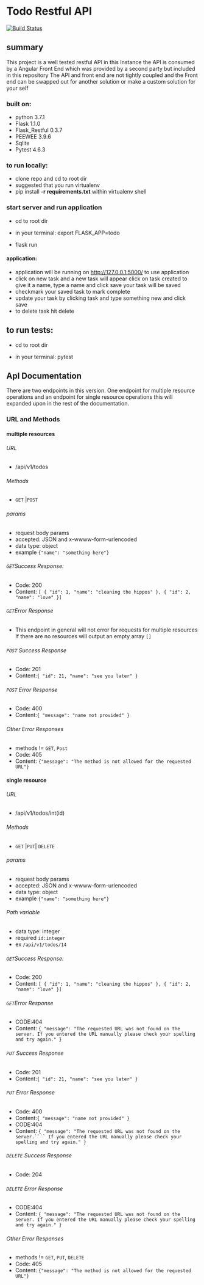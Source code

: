 # **Todo Restful API** 
[![Build Status](https://travis-ci.org/whiletrace/Flask_restful_todo.svg?branch=master)](https://travis-ci.org/whiletrace/Flask_restful_todo)



## **summary**
This project is a well tested restful API in this Instance the API is consumed by a Angular Front End
which was provided by a second party but included in this repository The API and front end are not tightly coupled and the Front end can be swapped out for another solution or make a custom solution for your self

### built on:
 * python  3.7.1
 * Flask 1.1.0
 * Flask_Restful 0.3.7
 * PEEWEE 3.9.6
 * Sqlite 
 * Pytest 4.6.3
 
 ### to run locally:
 * clone repo and cd to root dir
 * suggested that you run virtualenv
 * pip install **-r requirements.txt** within virtualenv shell
 
  ### start server and run application
 *  cd to root dir
 
 * in your terminal: export FLASK_APP=todo
 
 * flask run
 
#### application:
* application will be running on  http://127.0.0.1:5000/ to use application  
* click on new task and a new task will appear click on task created to give it a name, type a name and click save your task will be saved 
* checkmark your saved task to mark complete 
* update your task by clicking task and type something new and  click save 
* to delete task hit delete


 ## to run tests:
 *  cd to root dir
 
 * in your terminal: pytest

## ApI Documentation
There are two endpoints in this version. One endpoint for multiple resource operations and an endpoint for single resource operations this will expanded upon in the rest of the documentation.

### URL and Methods
#### multiple resources

###### URL

* /api/v1/todos

###### Methods

* `GET` |`POST`

###### params
* request body params
* accepted: JSON and x-wwww-form-urlencoded
* data type: object
* example `{"name": "something here"}` 

###### `GET`Success Response:
* Code: 200
* Content: `[ { "id": 1, "name": "cleaning the hippos" }, { "id": 2, "name": "love" }]`

###### `GET`Error Response
* This endpoint in general will not error for requests for multiple resources If there are no resources will output an empty array `[]`
###### `POST` Success Response
* Code: 201
* Content:`{ "id": 21, "name": "see you later" }`

###### `POST` Error Response
* Code: 400
* Content:`{ "message": "name not provided" }`

###### Other Error Responses
* methods != `GET`, `Post`
* Code: 405
* Content: `{"message": "The method is not allowed for the requested URL"}`



#### single resource
###### URL

* /api/v1/todos/int(id)

###### Methods

* `GET` |`PUT`| `DELETE`

###### params
* request body params
* accepted: JSON and x-wwww-form-urlencoded
* data type: object
* example `{"name": "something here"}` 

###### Path variable
* data type: integer
* required `id:integer`
* ex `/api/v1/todos/14`

###### `GET`Success Response:
* Code: 200
* Content: `[ { "id": 1, "name": "cleaning the hippos" }, { "id": 2, "name": "love" }]`

###### `GET`Error Response
* CODE:404
* Content: `{ "message": "The requested URL was not found on the server.
            If you entered the URL manually please check your spelling and try again." }`
###### `PUT` Success Response
* Code: 201
* Content:`{ "id": 21, "name": "see you later" }`

###### `PUT` Error Response
* Code: 400
* Content:`{ "message": "name not provided" }`
* CODE:404
* Content: `{ "message": "The requested URL was not found on the server.````
            If you entered the URL manually please check your spelling and try again." }`
###### `DELETE` Success Response
* Code: 204

###### `DELETE` Error Response
* CODE:404
* Content: `{ "message": "The requested URL was not found on the server.
            If you entered the URL manually please check your spelling and try again." }`

###### Other Error Responses
* methods != `GET`, `PUT`, `DELETE`
* Code: 405
* Content: `{"message": "The method is not allowed for the requested URL"}`






